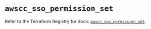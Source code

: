# `awscc_sso_permission_set`

Refer to the Terraform Registry for docs: [`awscc_sso_permission_set`](https://registry.terraform.io/providers/hashicorp/awscc/0.70.0/docs/resources/sso_permission_set).
